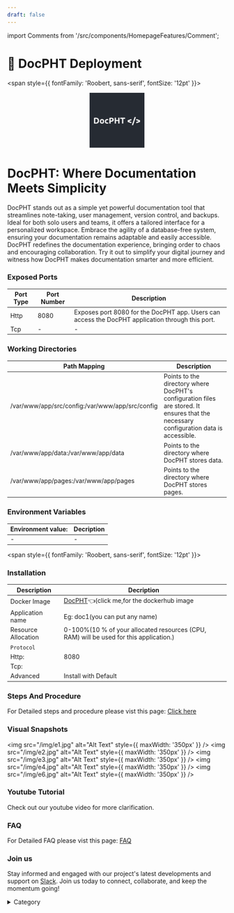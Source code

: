 ```yaml
---
draft: false
---
```

import Comments from '/src/components/HomepageFeatures/Comment';





# 📓 DocPHT Deployment
<span style={{ fontFamily: 'Roobert, sans-serif', fontSize: '12pt' }}>

<p align="center">
  <img src="/img/a33.jpg" alt="Alt Text" width="25%"/>
</p>

# DocPHT: Where Documentation Meets Simplicity

DocPHT stands out as a simple yet powerful documentation tool that streamlines note-taking, user management, version control, and backups. Ideal for both solo users and teams, it offers a tailored interface for a personalized workspace. Embrace the agility of a database-free system, ensuring your documentation remains adaptable and easily accessible. DocPHT redefines the documentation experience, bringing order to chaos and encouraging collaboration. Try it out to simplify your digital journey and witness how DocPHT makes documentation smarter and more efficient.
</span>

### Exposed Ports

| Port Type | Port Number | Description |
| --------- | ----------- | ----------- |
| Http      | 8080        | Exposes port 8080 for the DocPHT app. Users can access the DocPHT application through this port. |
| Tcp       | -           | -             |

### Working Directories

| Path Mapping                     | Description |
| ---------------------------------| ----------- |
| /var/www/app/src/config:/var/www/app/src/config | Points to the directory where DocPHT's configuration files are stored. It ensures that the necessary configuration data is accessible. |
| /var/www/app/data:/var/www/app/data           | Points to the directory where DocPHT stores data. |
| /var/www/app/pages:/var/www/app/pages         | Points to the directory where DocPHT stores pages. |

### Environment Variables

|   **Environment value:**          | Decription                                                                                                               | 
| --------------------- | ------                                                                                                                   | 
|-       |  -                              |



<span style={{ fontFamily: 'Roobert, sans-serif', fontSize: '12pt' }}>


### Installation

|  Description          | Decription                                                                                                               | 
| --------------------- | ------                                                                                                                   | 
| Docker Image          |  [DocPHT](https://hub.docker.com/r/docpht/docpht)👈(click me,for the dockerhub image                                   |
| Application name      |  Eg: doc1(you can put any name)                                                                                        | 
| Resource Allocation   |  0-100%(10 % of your allocated resources (CPU, RAM) will be used for this application.)                                  | 
| `Protocol`            |                                                                                                                          | 
|  Http:                | 8080                                                                                                                      |
|  Tcp:                 |                                                                                                                          | 
|    Advanced           |    Install with Default                                                                                                  |




### Steps And Procedure

For Detailed steps and procedure please vist this page: [Click here](https://techscaleinfinite.github.io/introduction/cloud-float/Steps%20and%20procedure)




### Visual Snapshots

<img src="/img/e1.jpg" alt="Alt Text" style={{ maxWidth: '350px' }} /> <img src="/img/e2.jpg" alt="Alt Text" style={{ maxWidth: '350px' }} /> <img src="/img/e3.jpg" alt="Alt Text" style={{ maxWidth: '350px' }} /> <img src="/img/e4.jpg" alt="Alt Text" style={{ maxWidth: '350px' }} /> <img src="/img/e6.jpg" alt="Alt Text" style={{ maxWidth: '350px' }} />


### Youtube Tutorial&#x20;

Check out our youtube video for more clarification.

### FAQ

For Detailed FAQ please vist this page: [FAQ](https://techscaleinfinite.github.io/FAQ)

### Join us



Stay informed and engaged with our project's latest developments and support on [Slack](https://app.slack.com/client/T04QS32JX6E/C04QKEWE146). Join us today to connect, collaborate, and keep the momentum going!&#x20;

<details>

<summary>Category</summary>

Kubernetes, cloud computing, DevOps, cloud services, hosting platform, container orchestration, cloud infrastructure, cloud deployment, cloud management, cloud technology, cloud solutions,  DocPHT&#x20;

</details>
</span>


<Comments />